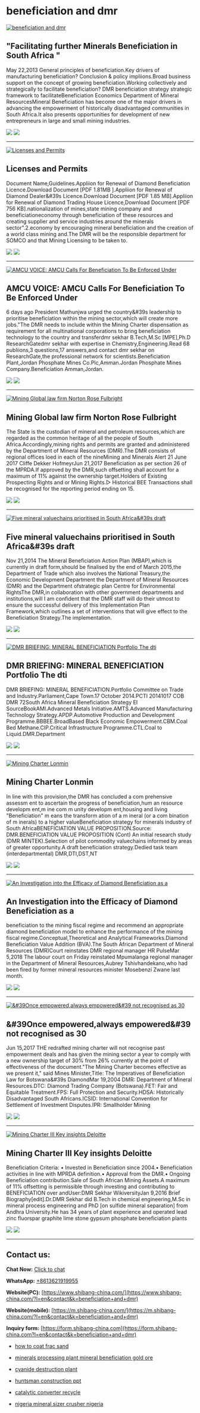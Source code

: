 # beneficiation and dmr

<a href="https://swt.shibang-china.com/?l=en&img&k=beneficiation+and+dmr" target="_blank">![beneficiation and dmr](http://static.shibang-china.com/all-800x300/148.jpg)</a>

## "Facilitating further Minerals Beneficiation in South Africa "
May 22,2013 General principles of beneficiation.Key drivers of manufacturing beneficiation? Conclusion & policy impliions.Broad business support on the concept of growing beneficiation.Working collectively and strategically to facilitate beneficiation? DMR beneficiation strategy strategic framework to facilitateBeneficiation Economics Department of Mineral ResourcesMineral Beneficiation has become one of the major drivers in advancing the empowerment of historically disadvantaged communities in South Africa.It also presents opportunities for development of new entrepreneurs in large and small mining industries.


<a href="https://whatsapp.shibangsoft.com/WhatsApp.php" target="_blank" title="WhatsApp">![](http://static.shibang-china.com/icon/whatsapp.png)</a> <a href="https://swt.shibang-china.com/?l=en&icon&k=beneficiation+and+dmr" target="_blank">![](http://static.shibang-china.com/icon/chat-en.png)</a>

---

<a href="https://swt.shibang-china.com/?l=en&img&k=beneficiation+and+dmr" target="_blank">![Licenses and Permits](http://static.shibang-china.com/all-800x300/397.jpg)</a>

## Licenses and Permits
Document Name,Guidelines.Appliion for Renewal of Diamond Beneficiation Licence.Download Document [PDF 1.81MB ].Appliion for Renewal of Diamond Dealer&#39s Licence.Download Document [PDF 1.85 MB].Appliion for Renewal of Diamond Trading House Licence,Download Document [PDF 756 KB].nationalization of mines,state mining company and beneficiationeconomy through beneficiation of these resources and creating supplier and service industries around the minerals sector".2.economy by encouraging mineral beneficiation and the creation of a world class mining and.The DMR will be the responsible department for SOMCO and that Mining Licensing to be taken to.


<a href="https://whatsapp.shibangsoft.com/WhatsApp.php" target="_blank" title="WhatsApp">![](http://static.shibang-china.com/icon/whatsapp.png)</a> <a href="https://swt.shibang-china.com/?l=en&icon&k=beneficiation+and+dmr" target="_blank">![](http://static.shibang-china.com/icon/chat-en.png)</a>

---

<a href="https://swt.shibang-china.com/?l=en&img&k=beneficiation+and+dmr" target="_blank">![AMCU VOICE: AMCU Calls For Beneficiation To Be Enforced Under](http://static.shibang-china.com/all-800x300/957.jpg)</a>

## AMCU VOICE: AMCU Calls For Beneficiation To Be Enforced Under
6 days ago President Mathunjwa urged the country&#39s leadership to prioritise beneficiation within the mining sector,which will create more jobs."The DMR needs to include within the Mining Charter dispensation as requirement for all multinational corporations to bring beneficiation technology to the country and transferdmr sekhar B.Tech,M.Sc [MPE],Ph.D ResearchGatedmr sekhar with expertise in Chemistry,Engineering.Read 68 publiions,3 questions,17 answers,and contact dmr sekhar on ResearchGate,the professional network for scientists.Beneficiation Plant,Jordan Phosphate Mines Co.Plc,Amman.Jordan Phosphate Mines Company.Beneficiation Amman,Jordan.


<a href="https://whatsapp.shibangsoft.com/WhatsApp.php" target="_blank" title="WhatsApp">![](http://static.shibang-china.com/icon/whatsapp.png)</a> <a href="https://swt.shibang-china.com/?l=en&icon&k=beneficiation+and+dmr" target="_blank">![](http://static.shibang-china.com/icon/chat-en.png)</a>

---

<a href="https://swt.shibang-china.com/?l=en&img&k=beneficiation+and+dmr" target="_blank">![Mining Global law firm Norton Rose Fulbright](http://static.shibang-china.com/all-800x300/491.jpg)</a>

## Mining Global law firm Norton Rose Fulbright
The State is the custodian of mineral and petroleum resources,which are regarded as the common heritage of all the people of South Africa.Accordingly,mining rights and permits are granted and administered by the Department of Mineral Resources (DMR).The DMR consists of regional offices loed in each of the nineMining and Minerals Alert 21 June 2017 Cliffe Dekker HofmeyrJun 21,2017 Beneficiation as per section 26 of the MPRDA.If approved by the DMR,such offsetting shall account for a maximum of 11% against the ownership target.Holders of Existing Prospecting Rights and or Mining Rights.▻ Historical BEE Transactions shall be recognised for the reporting period ending on 15.


<a href="https://whatsapp.shibangsoft.com/WhatsApp.php" target="_blank" title="WhatsApp">![](http://static.shibang-china.com/icon/whatsapp.png)</a> <a href="https://swt.shibang-china.com/?l=en&icon&k=beneficiation+and+dmr" target="_blank">![](http://static.shibang-china.com/icon/chat-en.png)</a>

---

<a href="https://swt.shibang-china.com/?l=en&img&k=beneficiation+and+dmr" target="_blank">![Five mineral valuechains prioritised in South Africa&#39s draft](http://static.shibang-china.com/all-800x300/857.jpg)</a>

## Five mineral valuechains prioritised in South Africa&#39s draft
Nov 21,2014 The Mineral Beneficiation Action Plan (MBAP),which is currently in draft form,should be finalised by the end of March 2015,the Department of Trade which also involves the National Treasury,the Economic Development Department the Department of Mineral Resources (DMR) and the Department ofstrategic plan Centre for Environmental RightsThe DMR,in collaboration with other government departments and institutions,will I am confident that the DMR staff will do their utmost to ensure the successful delivery of this Implementation Plan Framework,which outlines a set of interventions that will give effect to the Beneficiation Strategy.The implementation.


<a href="https://whatsapp.shibangsoft.com/WhatsApp.php" target="_blank" title="WhatsApp">![](http://static.shibang-china.com/icon/whatsapp.png)</a> <a href="https://swt.shibang-china.com/?l=en&icon&k=beneficiation+and+dmr" target="_blank">![](http://static.shibang-china.com/icon/chat-en.png)</a>

---

<a href="https://swt.shibang-china.com/?l=en&img&k=beneficiation+and+dmr" target="_blank">![DMR BRIEFING: MINERAL BENEFICIATION Portfolio The dti](http://static.shibang-china.com/all-800x300/817.jpg)</a>

## DMR BRIEFING: MINERAL BENEFICIATION Portfolio The dti
DMR BRIEFING: MINERAL BENEFICIATION.Portfolio Committee on Trade and Industry.Parliament,Cape Town.17 October 2014.PCTI 20141017 COB DMR 72South Africa Mineral Beneficiation Strategy EI SourceBookAMI.Advanced Metals Initiative.AMTS.Advanced Manufacturing Technology Strategy.APDP.Automotive Production and Development Programme.BBBEE.BroadBased Black Economic Empowerment.CBM.Coal Bed Methane.CIP.Critical Infrastructure Programme.CTL.Coal to Liquid.DMR.Department


<a href="https://whatsapp.shibangsoft.com/WhatsApp.php" target="_blank" title="WhatsApp">![](http://static.shibang-china.com/icon/whatsapp.png)</a> <a href="https://swt.shibang-china.com/?l=en&icon&k=beneficiation+and+dmr" target="_blank">![](http://static.shibang-china.com/icon/chat-en.png)</a>

---

<a href="https://swt.shibang-china.com/?l=en&img&k=beneficiation+and+dmr" target="_blank">![Mining Charter Lonmin](http://static.shibang-china.com/all-800x300/225.jpg)</a>

## Mining Charter Lonmin
In line with this provision,the DMR has concluded a com prehensive assessm ent to ascertain the progress of beneficiation,hum an resource developm ent,m ine com m unity developm ent,housing and living "Beneficiation" m eans the transform ation of a m ineral (or a com bination of m inerals) to a higher valueBeneficiation strategy for minerals industry of South AfricaBENEFICIATION VALUE PROPOSITION.Source: DMR.BENEFICIATION VALUE PROPOSITION (Cont) An initial research study (DMR MINTEK).Selection of pilot commodity valuechains informed by areas of greater opportunity.A draft beneficiation strategy.Dedied task team (interdepartmental) DMR,DTI,DST,NT


<a href="https://whatsapp.shibangsoft.com/WhatsApp.php" target="_blank" title="WhatsApp">![](http://static.shibang-china.com/icon/whatsapp.png)</a> <a href="https://swt.shibang-china.com/?l=en&icon&k=beneficiation+and+dmr" target="_blank">![](http://static.shibang-china.com/icon/chat-en.png)</a>

---

<a href="https://swt.shibang-china.com/?l=en&img&k=beneficiation+and+dmr" target="_blank">![An Investigation into the Efficacy of Diamond Beneficiation as a](http://static.shibang-china.com/all-800x300/152.jpg)</a>

## An Investigation into the Efficacy of Diamond Beneficiation as a
beneficiation to the mining fiscal regime and recommend an appropriate diamond beneficiation model to enhance the performance of the mining fiscal regime.Conceptual,Theoretical and Analytical Frameworks.Diamond Beneficiation Value Addition (BVA).The South African Department of Mineral Resources (DMR)Court reinstates DMR regional manager HR PulseMar 5,2018 The labour court on Friday reinstated Mpumalanga regional manager in the Department of Mineral Resources,Aubrey Tshivhandekano,who had been fired by former mineral resources minister Mosebenzi Zwane last month.


<a href="https://whatsapp.shibangsoft.com/WhatsApp.php" target="_blank" title="WhatsApp">![](http://static.shibang-china.com/icon/whatsapp.png)</a> <a href="https://swt.shibang-china.com/?l=en&icon&k=beneficiation+and+dmr" target="_blank">![](http://static.shibang-china.com/icon/chat-en.png)</a>

---

<a href="https://swt.shibang-china.com/?l=en&img&k=beneficiation+and+dmr" target="_blank">![&#39Once empowered,always empowered&#39 not recognised as 30](http://static.shibang-china.com/all-800x300/1285.jpg)</a>

## &#39Once empowered,always empowered&#39 not recognised as 30
Jun 15,2017 THE redrafted mining charter will not recognise past empowerment deals and has given the mining sector a year to comply with a new ownership target of 30% from 26% currently at the point of effectiveness of the document."The Mining Charter becomes effective as we present it," said Mines Minister,Title: The Imperatives of Beneficiation Law for Botswana&#39s DiamondMar 19,2004 DMR: Department of Mineral Resources.DTC: Diamond Trading Company (Botswana).FET: Fair and Equitable Treatment.FPS: Full Protection and Security.HDSA: Historically Disadvantaged South Africans.ICSID: International Convention for Settlement of Investment Disputes.IPR: Smallholder Mining


<a href="https://whatsapp.shibangsoft.com/WhatsApp.php" target="_blank" title="WhatsApp">![](http://static.shibang-china.com/icon/whatsapp.png)</a> <a href="https://swt.shibang-china.com/?l=en&icon&k=beneficiation+and+dmr" target="_blank">![](http://static.shibang-china.com/icon/chat-en.png)</a>

---

<a href="https://swt.shibang-china.com/?l=en&img&k=beneficiation+and+dmr" target="_blank">![Mining Charter III Key insights Deloitte](http://static.shibang-china.com/all-800x300/1318.jpg)</a>

## Mining Charter III Key insights Deloitte
Beneficiation Criteria: • Invested in Beneficiation since 2004.• Beneficiation activities in line with MPRDA definition.• Approval from the DMR.• Ongoing Beneficiation contribution.Sale of South African Mining Assets.A maximum of 11% offsetting is permissible through investing and contributing to BENEFICIATION over andUser:DMR Sekhar WikiversityJan 9,2016 Brief Biography[edit].Dr.DMR Sekhar did B.Tech in chemical engineering,M.Sc in mineral process engineering and PhD [on sulfide mineral separation] from Andhra University.He has 34 years of plant experience and operated lead zinc fluorspar graphite lime stone gypsum phosphate beneficiation plants


<a href="https://whatsapp.shibangsoft.com/WhatsApp.php" target="_blank" title="WhatsApp">![](http://static.shibang-china.com/icon/whatsapp.png)</a> <a href="https://swt.shibang-china.com/?l=en&icon&k=beneficiation+and+dmr" target="_blank">![](http://static.shibang-china.com/icon/chat-en.png)</a>

---
## Contact us:

**Chat Now:** [Click to chat](https://swt.shibang-china.com?l=en&contact&k=beneficiation+and+dmr)

**WhatsApp:**  [+8613621919955](https://whatsapp.shibangsoft.com/WhatsApp.php)

**Website(PC):** [https://www.shibang-china.com/](https://www.shibang-china.com/?l=en&contact&k=beneficiation+and+dmr)

**Website(mobile):** [https://m.shibang-china.com/](https://m.shibang-china.com/?l=en&contact&k=beneficiation+and+dmr)

**Inquiry form:** [https://form.shibang-china.com](https://form.shibang-china.com?l=en&contact&k=beneficiation+and+dmr)

* [how to coat frac sand](../119/how%20to%20coat%20frac%20sand.md)

* [minerals processing plant mineral beneficiation gold ore](../119/minerals%20processing%20plant%20mineral%20beneficiation%20gold%20ore.md)

* [cyanide destruction plant](../119/cyanide%20destruction%20plant.md)

* [huntsman construction ppt](../116/huntsman%20construction%20ppt.md)

* [catalytic converter recycle](../115/catalytic%20converter%20recycle.md)

* [nigeria mineral sizer crusher nigeria](../119/nigeria%20mineral%20sizer%20crusher%20nigeria.md)